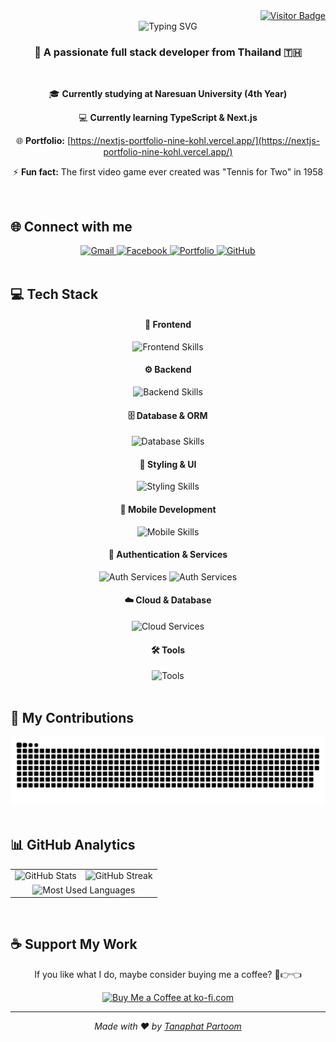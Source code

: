<div align="right">
  <a href="https://visitorbadge.io/status?path=ShadowsDuck">
    <img src="https://api.visitorbadge.io/api/visitors?path=ShadowsDuck&labelColor=%23697689&countColor=%232ccce4&style=plastic&labelStyle=lower" alt="Visitor Badge" />
  </a>
</div>

<div align="center">
  <img src="https://readme-typing-svg.herokuapp.com/?font=Righteous&size=35&center=true&vCenter=true&width=500&height=70&duration=4000&lines=Hi+There!+👋;+I'm+Tanaphat+Partoom!;" alt="Typing SVG" />
</div>

<h3 align="center">🚀 A passionate full stack developer from Thailand 🇹🇭</h3>

<br/>

<div align="center">
  
🎓 **Currently studying at Naresuan University (4th Year)**

💻 **Currently learning TypeScript & Next.js**

🌐 **Portfolio:** [https://nextjs-portfolio-nine-kohl.vercel.app/](https://nextjs-portfolio-nine-kohl.vercel.app/)

⚡ **Fun fact:** The first video game ever created was "Tennis for Two" in 1958

</div>

<br/>

## 🌐 Connect with me

<div align="center">
  <a href="mailto:ommykung2033@gmail.com">
    <img src="https://img.shields.io/badge/Gmail-D14836?style=for-the-badge&logo=gmail&logoColor=white" alt="Gmail" />
  </a>
  <a href="https://www.facebook.com/tanaphat.kung.7/" target="_blank">
    <img src="https://img.shields.io/badge/Facebook-1877F2?style=for-the-badge&logo=Facebook&logoColor=white" alt="Facebook" />
  </a>
  <a href="https://nextjs-portfolio-nine-kohl.vercel.app/" target="_blank">
    <img src="https://img.shields.io/badge/Portfolio-FF5722?style=for-the-badge&logo=firefox&logoColor=white" alt="Portfolio" />
  </a>
  <a href="https://github.com/ShadowsDuck" target="_blank">
    <img src="https://img.shields.io/badge/GitHub-181717?style=for-the-badge&logo=github&logoColor=white" alt="GitHub" />
  </a>
</div>

<br/>

## 💻 Tech Stack
<div align="center">
  <h4>🎨 Frontend</h4>
  <img src="https://go-skill-icons.vercel.app/api/icons?i=html,css,js,react,nextjs" alt="Frontend Skills" />
  
  <h4>⚙️ Backend</h4>
  <img src="https://go-skill-icons.vercel.app/api/icons?i=nodejs,express" alt="Backend Skills" />
  
  <h4>🗄️ Database & ORM</h4>
  <img src="https://go-skill-icons.vercel.app/api/icons?i=postgresql,drizzle" alt="Database Skills" />
  
  <h4>🎯 Styling & UI</h4>
  <img src="https://go-skill-icons.vercel.app/api/icons?i=tailwindcss,bootstrap,shadcn" alt="Styling Skills" />
  
  <h4>📱 Mobile Development</h4>
  <img src="https://go-skill-icons.vercel.app/api/icons?i=reactnative,expo" alt="Mobile Skills" />
  
  <h4>🔐 Authentication & Services</h4>
  <img src="https://go-skill-icons.vercel.app/api/icons?i=clerk" alt="Auth Services" />
  <img src="https://go-skill-icons.vercel.app/api/icons?i=betterauth" alt="Auth Services" />

  
  <h4>☁️ Cloud & Database</h4>
  <img src="https://go-skill-icons.vercel.app/api/icons?i=neon" alt="Cloud Services" />
  
  <h4>🛠️ Tools</h4>
  <img src="https://go-skill-icons.vercel.app/api/icons?i=vscode,git,github,postman" alt="Tools" />
</div>

<br/>

## 🐍 My Contributions

<div align="center">
  <img alt="Snake eating my contributions" src="https://github.com/ShadowsDuck/ShadowsDuck/blob/output/github-snake-dark.svg" />
</div>

<br/>

## 📊 GitHub Analytics

<div align="center">
  <table>
    <tr>
      <td>
        <img src="https://github-readme-stats.vercel.app/api?username=ShadowsDuck&theme=monokai&hide_border=false&include_all_commits=false&count_private=false" alt="GitHub Stats" />
      </td>
      <td>
        <img src="https://nirzak-streak-stats.vercel.app/?user=ShadowsDuck&theme=monokai&hide_border=false" alt="GitHub Streak" />
      </td>
    </tr>
    <tr>
      <td colspan="2" align="center">
        <img src="https://github-readme-stats.vercel.app/api/top-langs/?username=ShadowsDuck&theme=monokai&hide_border=false&include_all_commits=false&count_private=false&layout=compact" alt="Most Used Languages" />
      </td>
    </tr>
  </table>
</div>

<br/>

## ☕ Support My Work

<div align="center">
  <p>If you like what I do, maybe consider buying me a coffee? 🥺👉👈</p>
  <a href='https://ko-fi.com/' target='_blank'>
    <img height='64' style='border:0px;height:64px;' src='https://storage.ko-fi.com/cdn/kofi1.png?v=3' border='0' alt='Buy Me a Coffee at ko-fi.com' />
  </a>
</div>

<div align="center">
  
---
  
*Made with ❤️ by [Tanaphat Partoom](https://github.com/ShadowsDuck)*

</div>
